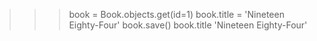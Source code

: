 >>> book = Book.objects.get(id=1)
>>> book.title = 'Nineteen Eighty-Four'
>>> book.save()
>>> book.title
'Nineteen Eighty-Four'